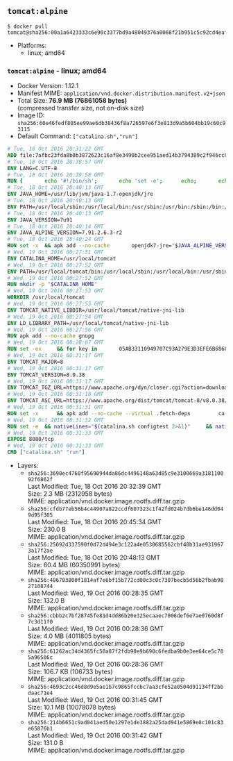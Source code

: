 ## `tomcat:alpine`

```console
$ docker pull tomcat@sha256:00a1a6423333c6e90c3377bd9a48049376a0068f21b951c5c92cd4eaf8598ddd
```

-	Platforms:
	-	linux; amd64

### `tomcat:alpine` - linux; amd64

-	Docker Version: 1.12.1
-	Manifest MIME: `application/vnd.docker.distribution.manifest.v2+json`
-	Total Size: **76.9 MB (76861058 bytes)**  
	(compressed transfer size, not on-disk size)
-	Image ID: `sha256:60e46fedf805ee99ae6db38436f8a726597e6f3e813d9a5b604bb19c60c93115`
-	Default Command: `["catalina.sh","run"]`

```dockerfile
# Tue, 18 Oct 2016 20:31:22 GMT
ADD file:7afbc23fda8b0b3872623c16af8e3490b2cee951aed14b3794389c2f946cc8c7 in / 
# Tue, 18 Oct 2016 20:39:57 GMT
ENV LANG=C.UTF-8
# Tue, 18 Oct 2016 20:39:58 GMT
RUN { 		echo '#!/bin/sh'; 		echo 'set -e'; 		echo; 		echo 'dirname "$(dirname "$(readlink -f "$(which javac || which java)")")"'; 	} > /usr/local/bin/docker-java-home 	&& chmod +x /usr/local/bin/docker-java-home
# Tue, 18 Oct 2016 20:40:13 GMT
ENV JAVA_HOME=/usr/lib/jvm/java-1.7-openjdk/jre
# Tue, 18 Oct 2016 20:40:13 GMT
ENV PATH=/usr/local/sbin:/usr/local/bin:/usr/sbin:/usr/bin:/sbin:/bin:/usr/lib/jvm/java-1.7-openjdk/jre/bin:/usr/lib/jvm/java-1.7-openjdk/bin
# Tue, 18 Oct 2016 20:40:13 GMT
ENV JAVA_VERSION=7u91
# Tue, 18 Oct 2016 20:40:14 GMT
ENV JAVA_ALPINE_VERSION=7.91.2.6.3-r2
# Tue, 18 Oct 2016 20:40:24 GMT
RUN set -x 	&& apk add --no-cache 		openjdk7-jre="$JAVA_ALPINE_VERSION" 	&& [ "$JAVA_HOME" = "$(docker-java-home)" ]
# Wed, 19 Oct 2016 00:27:51 GMT
ENV CATALINA_HOME=/usr/local/tomcat
# Wed, 19 Oct 2016 00:27:52 GMT
ENV PATH=/usr/local/tomcat/bin:/usr/local/sbin:/usr/local/bin:/usr/sbin:/usr/bin:/sbin:/bin:/usr/lib/jvm/java-1.7-openjdk/jre/bin:/usr/lib/jvm/java-1.7-openjdk/bin
# Wed, 19 Oct 2016 00:27:52 GMT
RUN mkdir -p "$CATALINA_HOME"
# Wed, 19 Oct 2016 00:27:53 GMT
WORKDIR /usr/local/tomcat
# Wed, 19 Oct 2016 00:27:53 GMT
ENV TOMCAT_NATIVE_LIBDIR=/usr/local/tomcat/native-jni-lib
# Wed, 19 Oct 2016 00:27:54 GMT
ENV LD_LIBRARY_PATH=/usr/local/tomcat/native-jni-lib
# Wed, 19 Oct 2016 00:27:56 GMT
RUN apk add --no-cache gnupg
# Wed, 19 Oct 2016 00:28:07 GMT
RUN set -ex 	&& for key in 		05AB33110949707C93A279E3D3EFE6B686867BA6 		07E48665A34DCAFAE522E5E6266191C37C037D42 		47309207D818FFD8DCD3F83F1931D684307A10A5 		541FBE7D8F78B25E055DDEE13C370389288584E7 		61B832AC2F1C5A90F0F9B00A1C506407564C17A3 		713DA88BE50911535FE716F5208B0AB1D63011C7 		79F7026C690BAA50B92CD8B66A3AD3F4F22C4FED 		9BA44C2621385CB966EBA586F72C284D731FABEE 		A27677289986DB50844682F8ACB77FC2E86E29AC 		A9C5DF4D22E99998D9875A5110C01C5A2F6059E7 		DCFD35E0BF8CA7344752DE8B6FB21E8933C60243 		F3A04C595DB5B6A5F1ECA43E3B7BBB100D811BBE 		F7DA48BB64BCB84ECBA7EE6935CD23C10D498E23 	; do 		gpg --keyserver ha.pool.sks-keyservers.net --recv-keys "$key"; 	done
# Wed, 19 Oct 2016 00:31:17 GMT
ENV TOMCAT_MAJOR=8
# Wed, 19 Oct 2016 00:31:17 GMT
ENV TOMCAT_VERSION=8.0.38
# Wed, 19 Oct 2016 00:31:17 GMT
ENV TOMCAT_TGZ_URL=https://www.apache.org/dyn/closer.cgi?action=download&filename=tomcat/tomcat-8/v8.0.38/bin/apache-tomcat-8.0.38.tar.gz
# Wed, 19 Oct 2016 00:31:18 GMT
ENV TOMCAT_ASC_URL=https://www.apache.org/dist/tomcat/tomcat-8/v8.0.38/bin/apache-tomcat-8.0.38.tar.gz.asc
# Wed, 19 Oct 2016 00:31:31 GMT
RUN set -x 		&& apk add --no-cache --virtual .fetch-deps 		ca-certificates 		tar 		openssl 	&& wget -O tomcat.tar.gz "$TOMCAT_TGZ_URL" 	&& wget -O tomcat.tar.gz.asc "$TOMCAT_ASC_URL" 	&& gpg --batch --verify tomcat.tar.gz.asc tomcat.tar.gz 	&& tar -xvf tomcat.tar.gz --strip-components=1 	&& rm bin/*.bat 	&& rm tomcat.tar.gz* 		&& nativeBuildDir="$(mktemp -d)" 	&& tar -xvf bin/tomcat-native.tar.gz -C "$nativeBuildDir" --strip-components=1 	&& apk add --no-cache --virtual .native-build-deps 		apr-dev 		gcc 		libc-dev 		make 		"openjdk${JAVA_VERSION%%[-~bu]*}"="$JAVA_ALPINE_VERSION" 		openssl-dev 	&& ( 		export CATALINA_HOME="$PWD" 		&& cd "$nativeBuildDir/native" 		&& ./configure 			--libdir="$TOMCAT_NATIVE_LIBDIR" 			--prefix="$CATALINA_HOME" 			--with-apr="$(which apr-1-config)" 			--with-java-home="$(docker-java-home)" 			--with-ssl=yes 		&& make -j$(getconf _NPROCESSORS_ONLN) 		&& make install 	) 	&& runDeps="$( 		scanelf --needed --nobanner --recursive "$TOMCAT_NATIVE_LIBDIR" 			| awk '{ gsub(/,/, "\nso:", $2); print "so:" $2 }' 			| sort -u 			| xargs -r apk info --installed 			| sort -u 	)" 	&& apk add --virtual .tomcat-native-rundeps $runDeps 	&& apk del .fetch-deps .native-build-deps 	&& rm -rf "$nativeBuildDir" 	&& rm bin/tomcat-native.tar.gz
# Wed, 19 Oct 2016 00:31:32 GMT
RUN set -e 	&& nativeLines="$(catalina.sh configtest 2>&1)" 	&& nativeLines="$(echo "$nativeLines" | grep 'Apache Tomcat Native')" 	&& nativeLines="$(echo "$nativeLines" | sort -u)" 	&& if ! echo "$nativeLines" | grep 'INFO: Loaded APR based Apache Tomcat Native library' >&2; then 		echo >&2 "$nativeLines"; 		exit 1; 	fi
# Wed, 19 Oct 2016 00:31:33 GMT
EXPOSE 8080/tcp
# Wed, 19 Oct 2016 00:31:33 GMT
CMD ["catalina.sh" "run"]
```

-	Layers:
	-	`sha256:3690ec4760f95690944da86dc4496148a63d85c9e3100669a318110092f6862f`  
		Last Modified: Tue, 18 Oct 2016 20:32:39 GMT  
		Size: 2.3 MB (2312958 bytes)  
		MIME: application/vnd.docker.image.rootfs.diff.tar.gzip
	-	`sha256:cfdb77eb56b4c44907a822ccdf607323c1f42fd024b7db6be146dd049d95f305`  
		Last Modified: Tue, 18 Oct 2016 20:45:34 GMT  
		Size: 230.0 B  
		MIME: application/vnd.docker.image.rootfs.diff.tar.gzip
	-	`sha256:25092d337590f0d72d494e3c122a4e0530685562cbf40b31ae9319673a17f2ae`  
		Last Modified: Tue, 18 Oct 2016 20:48:13 GMT  
		Size: 60.4 MB (60350991 bytes)  
		MIME: application/vnd.docker.image.rootfs.diff.tar.gzip
	-	`sha256:486703800f1814af7e6bf15b772cd00c3c0c7307becb5d56b2fbab9827108744`  
		Last Modified: Wed, 19 Oct 2016 00:28:35 GMT  
		Size: 132.0 B  
		MIME: application/vnd.docker.image.rootfs.diff.tar.gzip
	-	`sha256:cbbb2c7bf28745fe81d4dd86b20e325ecaaec7006def6e7ae0760d8f7c3d11f0`  
		Last Modified: Wed, 19 Oct 2016 00:28:36 GMT  
		Size: 4.0 MB (4011805 bytes)  
		MIME: application/vnd.docker.image.rootfs.diff.tar.gzip
	-	`sha256:61262ac34d4365fc50a87f2fdb90e9b690c6fedba9b0e3ee64ce5c785a96566c`  
		Last Modified: Wed, 19 Oct 2016 00:28:36 GMT  
		Size: 106.7 KB (106733 bytes)  
		MIME: application/vnd.docker.image.rootfs.diff.tar.gzip
	-	`sha256:4693c2cc46d8d9e5ae1b7c9865fccbc7aa3cfe52a0504d91134ff2bbdaac71e4`  
		Last Modified: Wed, 19 Oct 2016 00:31:45 GMT  
		Size: 10.1 MB (10078078 bytes)  
		MIME: application/vnd.docker.image.rootfs.diff.tar.gzip
	-	`sha256:214b6651c9ad041aed50e1297e1de3882a25dad941e5869e8c101c83e65876b1`  
		Last Modified: Wed, 19 Oct 2016 00:31:42 GMT  
		Size: 131.0 B  
		MIME: application/vnd.docker.image.rootfs.diff.tar.gzip
